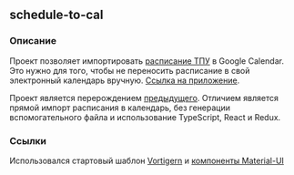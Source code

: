## schedule-to-cal

### Описание 

Проект позволяет импортировать [расписание ТПУ](http://rasp.tpu.ru) в Google Calendar. Это нужно для того, чтобы не переносить расписание в свой электронный календарь вручную. [Ссылка на приложение](https://schedule-to-cal.herokuapp.com).

Проект является перерождением [предыдущего](https://github.com/alexandr-bbm/schedule-to-cal). Отличием является прямой импорт расписания в календарь, без генерации вспомогательного файла и использование TypeScript, React и Redux.

### Ссылки

Использовался стартовый шаблон [Vortigern](https://github.com/barbar/vortigern) и [компоненты Material-UI](material-ui.com/#/components/)
